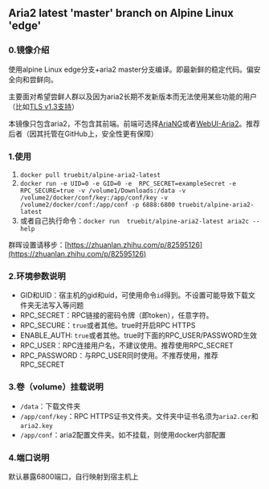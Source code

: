 Aria2 latest 'master' branch on Alpine Linux 'edge'
-----------------------------------

### 0.镜像介绍
使用alpine Linux edge分支+aria2 master分支编译。即最新鲜的稳定代码。偏安全向和尝鲜向。

主要面对希望尝鲜人群以及因为aria2长期不发新版本而无法使用某些功能的用户（比如[TLS v1.3支持](https://unix.stackexchange.com/a/523465/196243)）

本镜像只包含aria2，不包含其前端。前端可选择[AriaNG](https://ariang.mayswind.net/latest/#!/settings/ariang)或者[WebUI-Aria2](https://ziahamza.github.io/webui-aria2/)。推荐后者（因其托管在GitHub上，安全性更有保障）

### 1.使用
1. `docker pull truebit/alpine-aria2-latest`
2. `docker run -e UID=0 -e GID=0 -e 
RPC_SECRET=exampleSecret -e RPC_SECURE=true -v /volume1/Downloads:/data -v /volume2/docker/conf/key:/app/conf/key -v /volume2/docker/conf:/app/conf -p 6888:6800 truebit/alpine-aria2-latest`
3. 或者自己执行命令：`docker run  truebit/alpine-aria2-latest aria2c --help`

群晖设置请移步：[https://zhuanlan.zhihu.com/p/82595126](https://zhuanlan.zhihu.com/p/82595126)

### 2.环境参数说明

* GID和UID：宿主机的gid和uid，可使用命令`id`得到。不设置可能导致下载文件夹无法写入等问题
* RPC_SECRET：RPC链接的密码令牌（即token），任意字符。
* RPC_SECURE：`true`或者其他。true时开启RPC HTTPS
* ENABLE_AUTH: `true`或者其他。true时下面的RPC_USER/PASSWORD生效
* RPC_USER：RPC连接用户名，不建议使用。推荐使用RPC_SECRET
* RPC_PASSWORD：与RPC_USER同时使用。不推荐使用，推荐RPC_SECRET

### 3.卷（volume）挂载说明

* `/data`：下载文件夹
* `/app/conf/key`：RPC HTTPS证书文件夹。文件夹中证书名须为`aria2.cer`和`aria2.key`
* `/app/conf`：aria2配置文件夹。如不挂载，则使用docker内部配置

### 4.端口说明
默认暴露6800端口，自行映射到宿主机上
